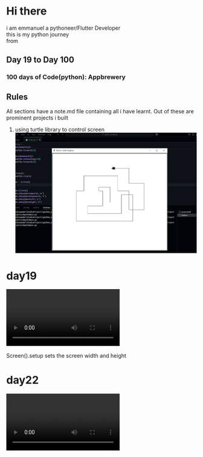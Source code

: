 # Hi there

i am emmanuel a pythoneer/Flutter Developer </br>
this is my python journey</br>
from </br>

## Day 19 to Day 100

### 100 days of Code(python): Appbrewery

## Rules

All sections have a note.md file containing all i have learnt.
Out of these are prominent projects i built 
1. using turtle library to control screen
![Navigation turtle](day19/image.png)
<h1>day19</h1>
<p>
    <video controls>
        <source src="day19/turtle.mp4" type="video/mp4">
        Your browser does not support the video tag.
    </video>
</p>
Screen().setup sets the screen width and height

<h1>day22</h1>
<p>
    <video controls>
        <source src="day22/day22.mp4" type="video/mp4">
        Your browser does not support the video tag.
    </video>
</p>
